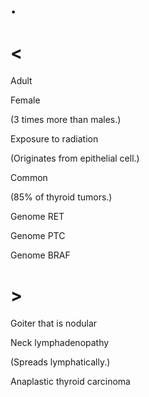 # .

# <

Adult

Female

(3 times more than males.)

Exposure to radiation

(Originates from epithelial cell.)

Common

(85% of thyroid tumors.)

Genome RET

Genome PTC

Genome BRAF

# >

Goiter that is nodular

Neck lymphadenopathy

(Spreads lymphatically.)

Anaplastic thyroid carcinoma
